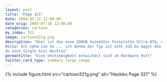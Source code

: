 ```yaml
---
layout: post
title: "Page 321"
date: 2004-05-21 12:00:00
date_orig: 2003-07-10 12:00:00
categories: cartoon
my_index: 321
image: cartoon321g.png
description: "Hier ist die neue 200GB SwineStor Festplatte Ultra ATA, überträgt 133MB/s, 8MB Puffer 7200rpm Danke 
Becka! Ich nehm sie So ... ich denke der Typ ist echt süß Du magst den Verlierer?? Ich kann deinen Geschmack nicht verstehen Ich hab ihn bei 3 von 5 Spielen beim Magic Tournament im EInkaufszentrum geschlagen! Ich bin der Alphamann Und du fragst dich warum 
du noch Single bist Hackles"
germantitle: "Eine Unstimmigkeit entwickelt sich im Hardware Hutt"
twitter_card_type: summary_large_image
---
```


{% include figure.html src="cartoon321g.png" alt="Hackles Page 321"  %}
